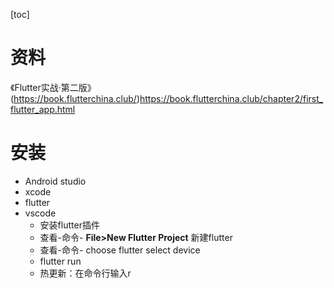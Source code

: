 [toc]

# 资料

《Flutter实战·第二版》(https://book.flutterchina.club/)https://book.flutterchina.club/chapter2/first_flutter_app.html

# 安装

+ Android studio
+ xcode
+ flutter
+ vscode
  + 安装flutter插件
  + 查看-命令- **File>New Flutter Project** 新建flutter
  + 查看-命令- choose flutter select device
  + flutter run
  + 热更新：在命令行输入r





